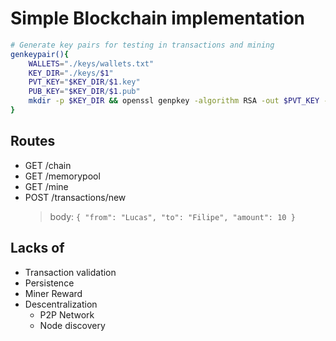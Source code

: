# Simple Blockchain implementation

```bash
# Generate key pairs for testing in transactions and mining
genkeypair(){
    WALLETS="./keys/wallets.txt"
    KEY_DIR="./keys/$1"
    PVT_KEY="$KEY_DIR/$1.key"
    PUB_KEY="$KEY_DIR/$1.pub"
    mkdir -p $KEY_DIR && openssl genpkey -algorithm RSA -out $PVT_KEY -pkeyopt rsa_keygen_bits:1024 && openssl rsa -pubout -in $PVT_KEY -out $PUB_KEY && echo "$1: $(base64 -w0 $PUB_KEY)" >> $WALLETS
}
```

## Routes
- GET /chain
- GET /memorypool
- GET /mine
- POST /transactions/new
    > body: `{ "from": "Lucas", "to": "Filipe", "amount": 10 }`

## Lacks of
- Transaction validation
- Persistence
- Miner Reward
- Descentralization
    - P2P Network
    - Node discovery
